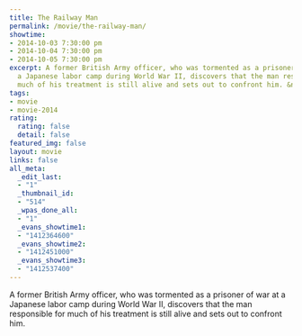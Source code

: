 ```yaml
---
title: The Railway Man
permalink: /movie/the-railway-man/
showtime:
- 2014-10-03 7:30:00 pm
- 2014-10-04 7:30:00 pm
- 2014-10-05 7:30:00 pm
excerpt: A former British Army officer, who was tormented as a prisoner of war at
  a Japanese labor camp during World War II, discovers that the man responsible for
  much of his treatment is still alive and sets out to confront him. &nbsp;
tags:
- movie
- movie-2014
rating:
  rating: false
  detail: false
featured_img: false
layout: movie
links: false
all_meta:
  _edit_last:
  - "1"
  _thumbnail_id:
  - "514"
  _wpas_done_all:
  - "1"
  _evans_showtime1:
  - "1412364600"
  _evans_showtime2:
  - "1412451000"
  _evans_showtime3:
  - "1412537400"
---
```


A former British Army officer, who was tormented as a prisoner of war at a Japanese labor camp during World War II, discovers that the man responsible for much of his treatment is still alive and sets out to confront him.